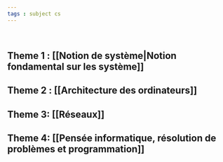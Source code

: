```yaml
---
tags : subject cs
---
```

<br/>

## **Theme 1** : [[Notion de système|Notion fondamental sur les système]] 

## **Theme 2** : [[Architecture des ordinateurs]]  

## **Theme 3**: [[Réseaux]] 

## **Theme 4**: [[Pensée informatique, résolution de problèmes et programmation]]


